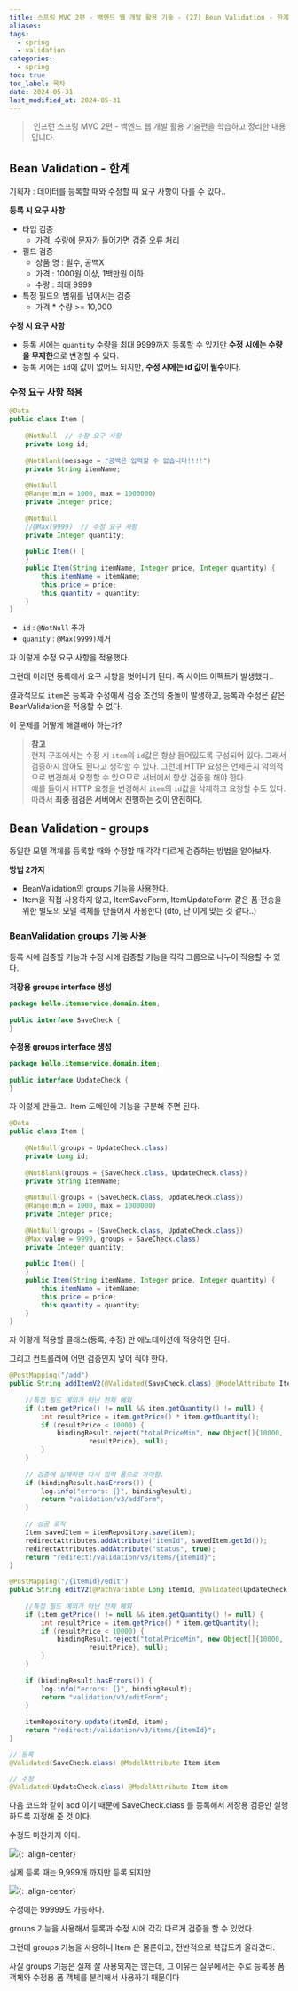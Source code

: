 ```yaml
---
title: 스프링 MVC 2편 - 백엔드 웹 개발 활용 기술 - (27) Bean Validation - 한계, groups
aliases: 
tags:
  - spring
  - validation
categories:
  - spring
toc: true
toc_label: 목차
date: 2024-05-31
last_modified_at: 2024-05-31
---
```

>  인프런 스프링 MVC 2편 - 백엔드 웹 개발 활용 기술편을 학습하고 정리한 내용 입니다.

## Bean Validation - 한계

기획자 : 데이터를 등록할 때와 수정할 때 요구 사항이 다를 수 있다..

**등록 시 요구 사항**

- 타입 검증
	- 가격, 수량에 문자가 들어가면 검증 오류 처리
- 필드 검증
	- 상품 명 : 필수, 공백X  
	- 가격 : 1000원 이상, 1백만원 이하
	- 수량 : 최대 9999
- 특정 필드의 범위를 넘어서는 검증
	- 가격 * 수량 >= 10,000

**수정 시 요구 사항**

- 등록 시에는 `quantity` 수량을 최대 9999까지 등록할 수 있지만 **수정 시에는 수량을 무제한**으로 변경할 수 있다.
- 등록 시에는 `id`에 값이 없어도 되지만, **수정 시에는 id 값이 필수**이다.


### 수정 요구 사항 적용


```java
@Data  
public class Item {  
  
    @NotNull  // 수정 요구 사항
    private Long id;  
  
    @NotBlank(message = "공백은 입력할 수 없습니다!!!!")  
    private String itemName;  
  
    @NotNull  
    @Range(min = 1000, max = 1000000)  
    private Integer price;  
  
    @NotNull  
    //@Max(9999)  // 수정 요구 사항
    private Integer quantity;  
  
    public Item() {  
    }  
    public Item(String itemName, Integer price, Integer quantity) {  
        this.itemName = itemName;  
        this.price = price;  
        this.quantity = quantity;  
    }  
}
```

- `id` : `@NotNull` 추가
- `quanity` : `@Max(9999)`제거

자 이렇게 수정 요구 사항을 적용했다. 

그런데 이러면 등록에서 요구 사항을 벗어나게 된다. 즉 사이드 이펙트가 발생했다..


결과적으로 `item`은 등록과 수정에서 검증 조건의 충돌이 발생하고, 등록과 수정은 같은 BeanValidation을 적용할 수 없다. 

이 문제를 어떻게 해결해야 하는가?

> **참고**<br>현재 구조에서는 수정 시 `item`의 `id`값은 항상 들어있도록 구성되어 있다. 그래서 검증하지 않아도 된다고 생각할 수 있다. 그런데 HTTP 요청은 언제든지 악의적으로 변경해서 요청할 수 있으므로 서버에서 항상 검증을 해야 한다. <br>예를 들어서 HTTP 요청을 변경해서 `item`의 `id`값을 삭제하고 요청할 수도 있다. <br>따라서 **최종 점검은 서버에서 진행하는 것이 안전하다.**



## Bean Validation - groups

동일한 모델 객체를 등록할 때와 수정할 때 각각 다르게 검증하는 방법을 알아보자.

**방법 2가지**

- BeanValidation의 groups 기능을 사용한다.
- Item을 직접 사용하지 않고, ItemSaveForm, ItemUpdateForm 같은 폼 전송을 위한 별도의 모델 객체를 만들어서 사용한다 (dto, 난 이게 맞는 것 같다..)

### BeanValidation groups 기능 사용

등록 시에 검증할 기능과 수정 시에 검증할 기능을 각각 그룹으로 나누어 적용할 수 있다.

**저장용 groups interface 생성**

```java
package hello.itemservice.domain.item;  
  
public interface SaveCheck {  
}
```

**수정용 groups interface 생성**

```java
package hello.itemservice.domain.item;  
  
public interface UpdateCheck {  
}
```

자 이렇게 만들고.. Item 도메인에 기능을 구분해 주면 된다.


```java
@Data  
public class Item {  
  
    @NotNull(groups = UpdateCheck.class)  
    private Long id;  
  
    @NotBlank(groups = {SaveCheck.class, UpdateCheck.class})  
    private String itemName;  
  
    @NotNull(groups = {SaveCheck.class, UpdateCheck.class})  
    @Range(min = 1000, max = 1000000)  
    private Integer price;  
  
    @NotNull(groups = {SaveCheck.class, UpdateCheck.class})  
    @Max(value = 9999, groups = SaveCheck.class)  
    private Integer quantity;  
  
    public Item() {  
    }  
    public Item(String itemName, Integer price, Integer quantity) {  
        this.itemName = itemName;  
        this.price = price;  
        this.quantity = quantity;  
    }  
}
```

자 이렇게 적용할 클래스(등록, 수정) 만  애노테이션에 적용하면 된다.

그리고 컨트롤러에 어떤 검증인지 넣어 줘야 한다.


```java
@PostMapping("/add")  
public String addItemV2(@Validated(SaveCheck.class) @ModelAttribute Item item, BindingResult bindingResult, RedirectAttributes redirectAttributes) {  
  
    //특정 필드 예외가 아닌 전체 예외  
    if (item.getPrice() != null && item.getQuantity() != null) {  
        int resultPrice = item.getPrice() * item.getQuantity();  
        if (resultPrice < 10000) {  
            bindingResult.reject("totalPriceMin", new Object[]{10000,  
                    resultPrice}, null);  
        }  
    }  
  
    // 검증에 실패하면 다시 입력 폼으로 가야함.  
    if (bindingResult.hasErrors()) {  
        log.info("errors: {}", bindingResult);  
        return "validation/v3/addForm";  
    }  
  
    // 성공 로직  
    Item savedItem = itemRepository.save(item);  
    redirectAttributes.addAttribute("itemId", savedItem.getId());  
    redirectAttributes.addAttribute("status", true);  
    return "redirect:/validation/v3/items/{itemId}";  
}

@PostMapping("/{itemId}/edit")  
public String editV2(@PathVariable Long itemId, @Validated(UpdateCheck.class) @ModelAttribute Item item, BindingResult bindingResult) {  
  
    //특정 필드 예외가 아닌 전체 예외  
    if (item.getPrice() != null && item.getQuantity() != null) {  
        int resultPrice = item.getPrice() * item.getQuantity();  
        if (resultPrice < 10000) {  
            bindingResult.reject("totalPriceMin", new Object[]{10000,  
                    resultPrice}, null);  
        }  
    }  
  
    if (bindingResult.hasErrors()) {  
        log.info("errors: {}", bindingResult);  
        return "validation/v3/editForm";  
    }  
  
    itemRepository.update(itemId, item);  
    return "redirect:/validation/v3/items/{itemId}";  
}
```


```java
// 등록
@Validated(SaveCheck.class) @ModelAttribute Item item

// 수정
@Validated(UpdateCheck.class) @ModelAttribute Item item
```

다음 코드와 같이 add 이기 때문에 SaveCheck.class 를 등록해서 저장용 검증만 실행하도록 지정해 준 것 이다.  

수정도 마찬가지 이다.



![](https://i.imgur.com/uCVjPes.png){: .align-center}

실제 등록 때는 9,999개 까지만 등록 되지만


![](https://i.imgur.com/FtSqg1T.png){: .align-center}

수정에는 99999도 가능하다.

groups 기능을 사용해서 등록과 수정 시에 각각 다르게 검증을 할 수 있었다. 

그런데 groups 기능을 사용하니 Item 은 물론이고, 전반적으로 복잡도가 올라갔다. 

사실 groups 기능은 실제 잘 사용되지는 않는데, 그 이유는 실무에서는 주로 등록용 폼 객체와 수정용 폼 객체를 분리해서 사용하기 때문이다

